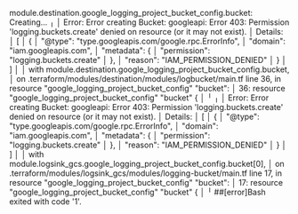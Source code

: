 module.destination.google_logging_project_bucket_config.bucket: Creating...
╷
│ Error: Error creating Bucket: googleapi: Error 403: Permission 'logging.buckets.create' denied on resource (or it may not exist).
│ Details:
│ [
│   {
│     "@type": "type.googleapis.com/google.rpc.ErrorInfo",
│     "domain": "iam.googleapis.com",
│     "metadata": {
│       "permission": "logging.buckets.create"
│     },
│     "reason": "IAM_PERMISSION_DENIED"
│   }
│ ]
│ 
│   with module.destination.google_logging_project_bucket_config.bucket,
│   on .terraform/modules/destination/modules/logbucket/main.tf line 36, in resource "google_logging_project_bucket_config" "bucket":
│   36: resource "google_logging_project_bucket_config" "bucket" {
│ 
╵
╷
│ Error: Error creating Bucket: googleapi: Error 403: Permission 'logging.buckets.create' denied on resource (or it may not exist).
│ Details:
│ [
│   {
│     "@type": "type.googleapis.com/google.rpc.ErrorInfo",
│     "domain": "iam.googleapis.com",
│     "metadata": {
│       "permission": "logging.buckets.create"
│     },
│     "reason": "IAM_PERMISSION_DENIED"
│   }
│ ]
│ 
│   with module.logsink_gcs.google_logging_project_bucket_config.bucket[0],
│   on .terraform/modules/logsink_gcs/modules/logging-bucket/main.tf line 17, in resource "google_logging_project_bucket_config" "bucket":
│   17: resource "google_logging_project_bucket_config" "bucket" {
│ 
╵
##[error]Bash exited with code '1'.
